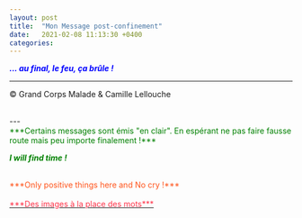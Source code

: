 ```yaml
---
layout: post
title:  "Mon Message post-confinement"
date:   2021-02-08 11:13:30 +0400
categories: 
---
```



<span style="color: blue">***... au final, le feu, ça brûle !***</span>
<br/>


---
&copy;  Grand Corps Malade & Camille Lellouche

<br>
---

<br>
<span style="color: green">***Certains messages sont émis "en clair". En espérant ne pas faire fausse route mais peu importe finalement !***</span>
<br/>

<span style="color: green">***I will find time !***</span>

<br>
<span style="color: #ff531a">***Only positive things here and No cry !***</span>
<br/>
<br>
<a href="https://pixabay.com/fr/users/alexey_hulsov-388655/?tab=latest" target="_blank"><span style="color:  #ff3349">***Des images à la place des mots***</span></a>
